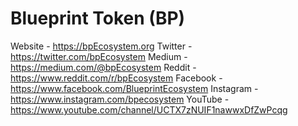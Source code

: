 # Blueprint Token (BP)

Website - https://bpEcosystem.org
Twitter - https://twitter.com/bpEcosystem
Medium - https://medium.com/@bpEcosystem
Reddit - https://www.reddit.com/r/bpEcosystem
Facebook - https://www.facebook.com/BlueprintEcosystem
Instagram - https://www.instagram.com/bpecosystem
YouTube - https://www.youtube.com/channel/UCTX7zNUIF1nawwxDfZwPcqg

